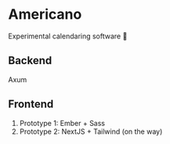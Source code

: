 # Americano

Experimental calendaring software 🤘

## Backend
Axum

## Frontend
1. Prototype 1: Ember + Sass
1. Prototype 2: NextJS + Tailwind (on the way)
